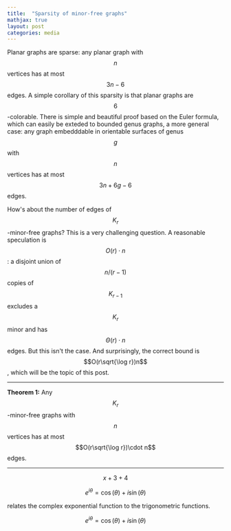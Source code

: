 ```yaml
---
title:  "Sparsity of minor-free graphs"
mathjax: true
layout: post
categories: media
---
```


Planar graphs are sparse: any planar graph with $$n$$ vertices has at most $$3n-6$$ edges. A simple corollary of this sparsity is that planar graphs are $$6$$-colorable. There is simple and beautiful proof based on the Euler formula, which can easily be exteded to bounded genus graphs, a more general case: any graph embedddable in orientable surfaces of genus $$g$$ with $$n$$ vertices has at most $$3n + 6g-6$$ edges.

How's about the number of edges of $$K_r$$-minor-free graphs? This is a very challenging question. A reasonable speculation is $$O(r)\cdot n$$: a disjoint union of $$n/(r-1)$$ copies of $$K_{r-1}$$ excludes a $$K_r$$ minor and has $$\Theta(r)\cdot n$$ edges. But this isn't the case. And surprisingly, the correct bound is $$O(r\sqrt{\log r})n$$, which will be the topic of this post.

---
**Theorem 1:** Any $$K_r$$-minor-free graphs with $$n$$ vertices has at most $$O(r\sqrt{\log r})\cdot n$$ edges. 

---

 $$ x+3+4 $$ 
 
 
 $$ e^{i\theta}=\cos(\theta)+i\sin(\theta) $$
 
 relates the  complex exponential function to the trigonometric functions.

$$ e^{i\theta}=\cos(\theta)+i\sin(\theta) $$
